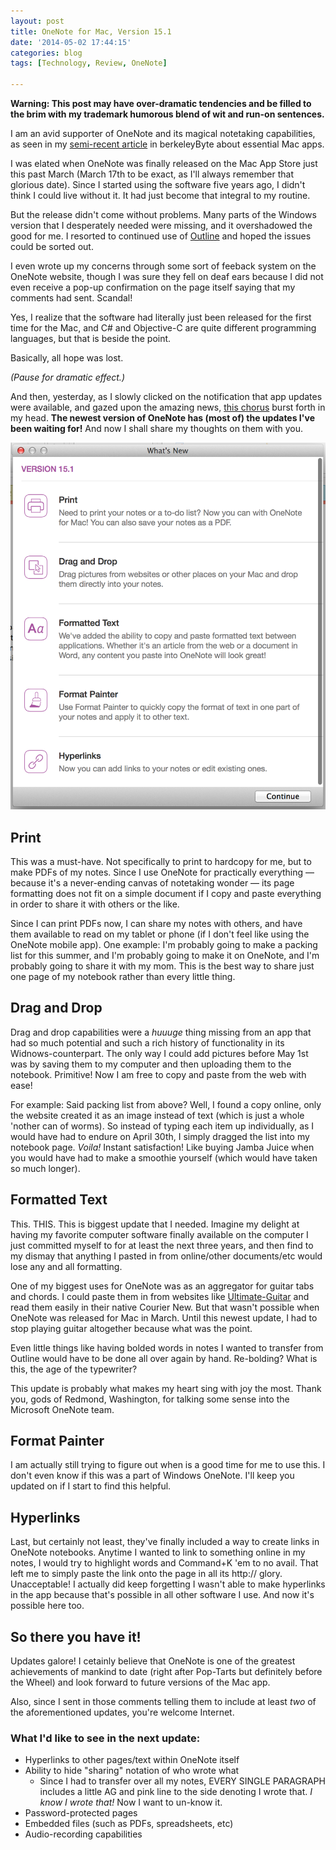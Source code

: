 ```yaml
---
layout: post
title: OneNote for Mac, Version 15.1
date: '2014-05-02 17:44:15'
categories: blog
tags: [Technology, Review, OneNote]

---
```


**Warning: This post may have over-dramatic tendencies and be filled to the brim with my trademark humorous blend of wit and run-on sentences.**

I am an avid supporter of OneNote and its magical notetaking capabilities, as seen in my [semi-recent article](http://www.berkeleybyte.com/2014/03/31/mac-software-you-need-in-your-life/) in berkeleyByte about essential Mac apps.

I was elated when OneNote was finally released on the Mac App Store just this past March (March 17th to be exact, as I'll always remember that glorious date). Since I started using the software five years ago, I didn't think I could live without it. It had just become that integral to my routine.

But the release didn't come without problems. Many parts of the Windows version that I desperately needed were missing, and it overshadowed the good for me. I resorted to continued use of [Outline](http://outline.ws/mac) and hoped the issues could be sorted out.

I even wrote up my concerns through some sort of feeback system on the OneNote website, though I was sure they fell on deaf ears because I did not even receive a pop-up confirmation on the page itself saying that my comments had sent. Scandal!

Yes, I realize that the software had literally just been released for the first time for the Mac, and C# and Objective-C are quite different programming languages, but that is beside the point.

Basically, all hope was lost.

*(Pause for dramatic effect.)*

And then, yesterday, as I slowly clicked on the notification that app updates were available, and gazed upon the amazing news, [this chorus](http://youtu.be/IUZEtVbJT5c?t=20s) burst forth in my head. **The newest version of OneNote has (most of) the updates I've been waiting for!** And now I shall share my thoughts on them with you.

![OneNote's updates](/content/images/2014/May/Screenshot-2014-05-01-22-58-50.png)

## Print
This was a must-have. Not specifically to print to hardcopy for me, but to make PDFs of my notes. Since I use OneNote for practically everything — because it's a never-ending canvas of notetaking wonder — its page formatting does not fit on a simple document if I copy and paste everything in order to share it with others or the like.

Since I can print PDFs now, I can share my notes with others, and have them available to read on my tablet or phone (if I don't feel like using the OneNote mobile app). One example: I'm probably going to make a packing list for this summer, and I'm probably going to make it on OneNote, and I'm probably going to share it with my mom. This is the best way to share just one page of my notebook rather than every little thing.

## Drag and Drop
Drag and drop capabilities were a *huuuge* thing missing from an app that had so much potential and such a rich history of functionality in its Widnows-counterpart. The only way I could add pictures before May 1st was by saving them to my computer and then uploading them to the notebook. Primitive! Now I am free to copy and paste from the web with ease!

For example: Said packing list from above? Well, I found a copy online, only the website created it as an image instead of text (which is just a whole 'nother can of worms). So instead of typing each item up individually, as I would have had to endure on April 30th, I simply dragged the list into my notebook page. *Voila!* Instant satisfaction! Like buying Jamba Juice when you would have had to make a smoothie yourself (which would have taken so much longer).

## Formatted Text
This. THIS. This is biggest update that I needed. Imagine my delight at having my favorite computer software finally available on the computer I just committed myself to for at least the next three years, and then find to my dismay that anything I pasted in from online/other documents/etc would lose any and all formatting.

One of my biggest uses for OneNote was as an aggregator for guitar tabs and chords. I could paste them in from websites like [Ultimate-Guitar](http://www.ultimate-guitar.com/) and read them easily in their native Courier New. But that wasn't possible when OneNote was released for Mac in March. Until this newest update, I had to stop playing guitar altogether because what was the point.

Even little things like having bolded words in notes I wanted to transfer from Outline would have to be done all over again by hand. Re-bolding? What is this, the age of the typewriter?

This update is probably what makes my heart sing with joy the most. Thank you, gods of Redmond, Washington, for talking some sense into the Microsoft OneNote team.

## Format Painter
I am actually still trying to figure out when is a good time for me to use this. I don't even know if this was a part of Windows OneNote. I'll keep you updated on if I start to find this helpful.

## Hyperlinks
Last, but certainly not least, they've finally included a way to create links in OneNote notebooks. Anytime I wanted to link to something online in my notes, I would try to highlight words and Command+K 'em to no avail. That left me to simply paste the link onto the page in all its http:// glory. Unacceptable! I actually did keep forgetting I wasn't able to make hyperlinks in the app because that's possible in all other software I use. And now it's possible here too.

## So there you have it!
Updates galore! I cetainly believe that OneNote is one of the greatest achievements of mankind to date (right after Pop-Tarts but definitely before the Wheel) and look forward to future versions of the Mac app.

Also, since I sent in those comments telling them to include at least *two* of the aforementioned updates, you're welcome Internet.

### What I'd like to see in the next update:
* Hyperlinks to other pages/text within OneNote itself
* Ability to hide "sharing" notation of who wrote what
	* Since I had to transfer over all my notes, EVERY SINGLE PARAGRAPH includes a little AG and pink line to the side denoting I wrote that. *I know I wrote that!* Now I want to un-know it.   
* Password-protected pages
* Embedded files (such as PDFs, spreadsheets, etc)
* Audio-recording capabilities